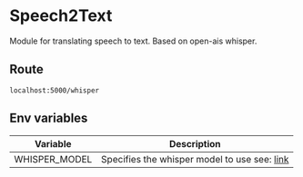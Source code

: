 # Speech2Text
Module for translating speech to text.
Based on open-ais whisper.

## Route
`localhost:5000/whisper`

## Env variables
| Variable | Description|
|---|---|
| WHISPER_MODEL| Specifies the whisper model to use see: [link](https://github.com/openai/whisper#available-models-and-languages)|